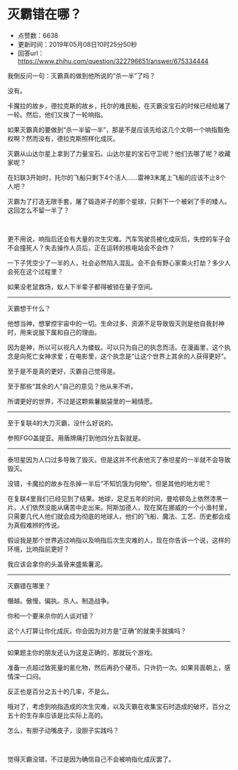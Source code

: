 # 灭霸错在哪？
- 点赞数：6638
- 更新时间：2019年05月08日10时25分50秒
- 回答url：https://www.zhihu.com/question/322796651/answer/675334444
<body>
 <p data-pid="TEDlWnUP">我倒反问一句：灭霸真的做到他所说的“杀一半”了吗？</p>
 <p data-pid="ik-2xzoW">没有。</p>
 <p data-pid="EgL_gZKP">卡魔拉的故乡，德拉克斯的故乡，托尔的难民船，在灭霸没宝石的时候已经给屠了一轮。然后，他们又挨了一轮响指。</p>
 <p data-pid="MXDy_N03">如果灭霸真的要做到“杀一半留一半”，那是不是应该先给这几个文明一个响指豁免权啊？然而没有，德拉克斯照样化成灰。</p>
 <p data-pid="GuI1MJXR">灭霸从山达尔星上拿到了力量宝石。山达尔星的宝石守卫呢？他们去哪了呢？收藏家呢？</p>
 <p data-pid="xsBeza5_">在妇联3开始时，托尔的飞船只剩下4个活人……雷神3末尾上飞船的应该不止8个人吧？</p>
 <p data-pid="IyxwEoy4">灭霸为了打造无限手套，屠了锻造斧子的那个星球，只剩下一个被剁了手的矮人。这回怎么不留一半了？</p>
 <p class="ztext-empty-paragraph"><br></p>
 <p data-pid="a2tpZcV2">更不用说，响指后还会有大量的次生灾难。汽车驾驶员被化成灰后，失控的车子会不会撞死人？失去操作人员后，正在运转的核电站会不会炸？</p>
 <p data-pid="S__THR6S">一下子凭空少了一半的人，社会必然陷入混乱。会不会有野心家乘火打劫？多少人会死在这个过程里？</p>
 <p data-pid="wTkWLKRv">如果没老鼠救场，蚁人下半辈子都得被锁在量子空间。</p>
 <hr>
 <p data-pid="Gs50T1jZ">灭霸想干什么？</p>
 <p data-pid="tfJs-q9z">他想当神，想掌控宇宙中的一切。生命过多、资源不足导致毁灭则是他自我封神时，用来说服下属和自己的理由。</p>
 <p data-pid="f_NaIVF2">因为是神，所以可以视凡人为蝼蚁。可以只为自己的执念而活。在漫画里，这个执念是向死亡女神求爱；在电影里，这个执念是“让这个世界上其余的人获得更好”。</p>
 <p data-pid="NwojsiLX">至于是不是真的更好，灭霸自己觉得是。</p>
 <p data-pid="GyHI2LTe">至于那些“其余的人”自己的意见？他从来不听。</p>
 <p data-pid="M4zpWgdP">所谓更好的世界，不过是这颗紫薯脑袋里的一厢情愿。</p>
 <hr>
 <p data-pid="VF1sbSsS">至于复联4的大刀灭霸，没什么好说的。</p>
 <p data-pid="PZp9lNKq">参照FGO盖提亚。用盾牌痛打到他四分五裂就是。</p>
 <hr>
 <p data-pid="4R1BlNDe">泰坦星因为人口过多导致了毁灭。但是这并不代表他灭了泰坦星的一半就不会导致毁灭。</p>
 <p data-pid="IX8G_9fz">没错，卡魔拉的故乡在杀掉一半后“不知饥饿为何物”。但是其他的地方呢？</p>
 <p data-pid="KSqpknCI">在复联4里我们已经见到了结果。地球，足足五年的时间，曼哈顿岛上依然漆黑一片，人们依然没能从痛苦中走出来。阿斯加德人，现在窝在挪威的一个小渔村里，只需要几代人他们就会成为彻底的地球人，他们的飞船、魔法、工艺、历史都会成为真假难辨的传说。</p>
 <p data-pid="Vq9FALkZ">假设我是那个世界逃过响指以及响指后次生灾难的人，现在你告诉一个说，这样的环境，比响指前更好？</p>
 <p data-pid="mZ-4xPlw">我应该会拿你的头盖骨来盛紫薯泥。</p>
 <hr>
 <p data-pid="TYm66kGl">灭霸错在哪里？</p>
 <p data-pid="R-Ukfikk">僭越。傲慢。偏执。杀人。制造战争。</p>
 <p data-pid="O12NiAN0">你和一个要来杀你的人谈对错？</p>
 <p data-pid="PuYw4Yhw">这个人打算让你化成灰。你会因为对方是“正确”的就束手就擒吗？</p>
 <hr>
 <p data-pid="rzBzK3Zq">如果题主你的朋友还认为这是正确的，那就玩个游戏。</p>
 <p data-pid="72-iqOkl">准备一点超过致死量的氰化物，然后再扔个硬币。只许扔一次。如果背面朝上，感情深一口闷。</p>
 <p data-pid="G3OMBLRN">反正也是百分之五十的几率，不是么。</p>
 <p data-pid="LDmfPixm">哦对了，考虑到响指造成的次生灾难，以及灭霸在收集宝石时造成的破坏，百分之五十的生存率应该是比实际上高的。</p>
 <p data-pid="3IViF7_e">怎么，有胆子动嘴皮子，没胆子实践吗？</p>
 <p class="ztext-empty-paragraph"><br></p>
 <p data-pid="9rfqr5p0">觉得灭霸没错，不过是因为确信自己不会被响指化成灰罢了。</p>
</body>